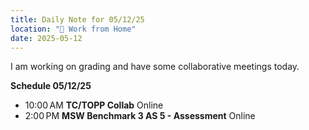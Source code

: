 ```yaml
---
title: Daily Note for 05/12/25
location: "🏡 Work from Home"
date: 2025-05-12
---
```

I am working on grading and have some collaborative meetings today.

**Schedule 05/12/25**


- 10:00 AM **TC/TOPP Collab** Online
- 2:00 PM **MSW Benchmark 3 AS 5 - Assessment** Online